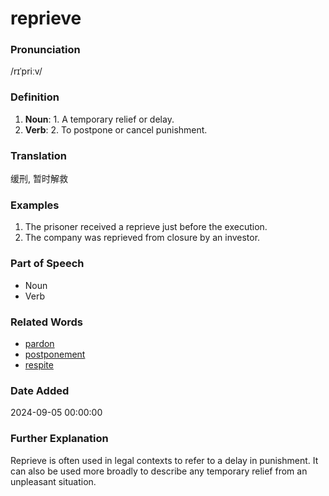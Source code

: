 # reprieve
### Pronunciation
/rɪˈpriːv/
### Definition
1. **Noun**: 1. A temporary relief or delay.
2. **Verb**: 2. To postpone or cancel punishment.
### Translation
缓刑, 暂时解救
### Examples
1. The prisoner received a reprieve just before the execution.
2. The company was reprieved from closure by an investor.
### Part of Speech
- Noun
- Verb
### Related Words
- [pardon](pardon.md)
- [postponement](postponement.md)
- [respite](respite.md)
### Date Added
2024-09-05 00:00:00

### Further Explanation
Reprieve is often used in legal contexts to refer to a delay in punishment. It can also be used more broadly to describe any temporary relief from an unpleasant situation.